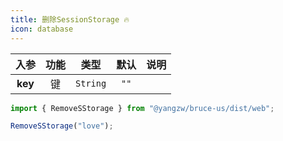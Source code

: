 ```yaml
---
title: 删除SessionStorage 🔥
icon: database
---
```


入参|功能|类型|默认|说明
:-:|:-:|:-:|:-:|-
**key**|键|`String`|`""`

```js
import { RemoveSStorage } from "@yangzw/bruce-us/dist/web";

RemoveSStorage("love");
```